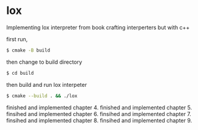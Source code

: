 # lox
Implementing lox interpreter from book crafting interperters but with c++

first run,
```bash
$ cmake -B build
```

then change to build directory
```bash
$ cd build
```

then build and run lox interpeter
```bash
$ cmake --build . && ./lox
```

finished and implemented chapter 4.
finished and implemented chapter 5.
finsihed and implemented chapter 6.
finsihed and implemented chapter 7.
finsihed and implemented chapter 8.
finsihed and implemented chapter 9.